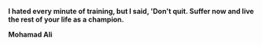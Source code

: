 <b>I hated every minute of training, but I said, 'Don't quit. Suffer now and live the rest of your life as a champion.<b>

Mohamad Ali
